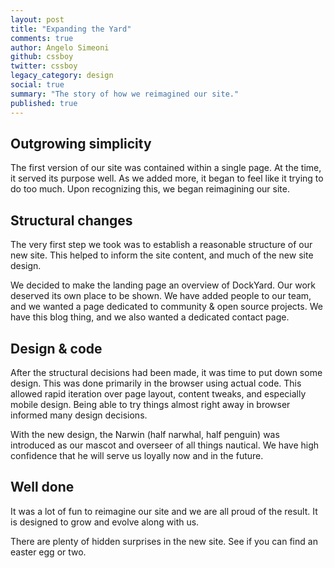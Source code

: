 ```yaml
---
layout: post
title: "Expanding the Yard"
comments: true
author: Angelo Simeoni
github: cssboy
twitter: cssboy
legacy_category: design
social: true
summary: "The story of how we reimagined our site."
published: true
---
```


<div class="one">
  <div class="content">
    <h2>Outgrowing simplicity</h2>
    <p>The first version of our site was contained within a single page. At the time, it served its purpose well. As we added more, it began to feel like it trying to do too much. Upon recognizing this, we began reimagining our site.</p>
  </div>
</div>

<div class="two">
  <div class="content">
    <h2>Structural changes</h2>
    <p>The very first step we took was to establish a reasonable structure of our new site. This helped to inform the site content, and much of the new site design.</p>
    <p>We decided to make the landing page an overview of DockYard. Our work deserved its own place to be shown. We have added people to our team, and we wanted a page dedicated to community & open source projects. We have this blog thing, and we also wanted a dedicated contact page.</p>
  </div>
</div>

<div class="three">
  <div class="content">
    <h2>Design & code</h2>
    <p>After the structural decisions had been made, it was time to put down some design. This was done primarily in the browser using actual code. This allowed rapid iteration over page layout, content tweaks, and especially mobile design. Being able to try things almost right away in browser informed many design decisions.</p>
    <p>With the new design, the Narwin (half narwhal, half penguin) was introduced as our mascot and overseer of all things nautical. We have high confidence that he will serve us loyally now and in the future.</p>
  </div>
</div>

<div class="four">
  <div class="content">
    <h2>Well done</h2>
    <p>It was a lot of fun to reimagine our site and we are all proud of the result. It is designed to grow and evolve along with us.</p>
    <p>There are plenty of hidden surprises in the new site. See if you can find an easter egg or two.</p>
  </div>
</div>
